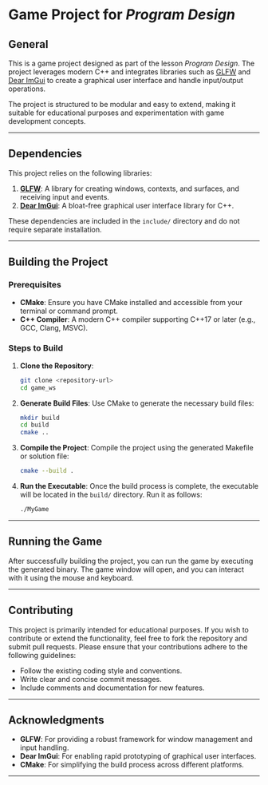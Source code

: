 # Game Project for *Program Design*

## General

This is a game project designed as part of the lesson *Program Design*. The project leverages modern C++ and integrates libraries such as [GLFW](https://www.glfw.org/) and [Dear ImGui](https://github.com/ocornut/imgui) to create a graphical user interface and handle input/output operations.

The project is structured to be modular and easy to extend, making it suitable for educational purposes and experimentation with game development concepts.

---

## Dependencies

This project relies on the following libraries:

1. **[GLFW](https://www.glfw.org/)**: A library for creating windows, contexts, and surfaces, and receiving input and events.
2. **[Dear ImGui](https://github.com/ocornut/imgui)**: A bloat-free graphical user interface library for C++.

These dependencies are included in the `include/` directory and do not require separate installation.

---

## Building the Project

### Prerequisites

- **CMake**: Ensure you have CMake installed and accessible from your terminal or command prompt.
- **C++ Compiler**: A modern C++ compiler supporting C++17 or later (e.g., GCC, Clang, MSVC).

### Steps to Build

1. **Clone the Repository**:
   ```bash
   git clone <repository-url>
   cd game_ws
   ```

2. **Generate Build Files**:
   Use CMake to generate the necessary build files:
   ```bash
   mkdir build
   cd build
   cmake ..
   ```

3. **Compile the Project**:
   Compile the project using the generated Makefile or solution file:
   ```bash
   cmake --build .
   ```

4. **Run the Executable**:
   Once the build process is complete, the executable will be located in the `build/` directory. Run it as follows:
   ```bash
   ./MyGame
   ```

---

## Running the Game

After successfully building the project, you can run the game by executing the generated binary. The game window will open, and you can interact with it using the mouse and keyboard.

---

## Contributing

This project is primarily intended for educational purposes. If you wish to contribute or extend the functionality, feel free to fork the repository and submit pull requests. Please ensure that your contributions adhere to the following guidelines:

- Follow the existing coding style and conventions.
- Write clear and concise commit messages.
- Include comments and documentation for new features.

---

## Acknowledgments

- **GLFW**: For providing a robust framework for window management and input handling.
- **Dear ImGui**: For enabling rapid prototyping of graphical user interfaces.
- **CMake**: For simplifying the build process across different platforms.

---

